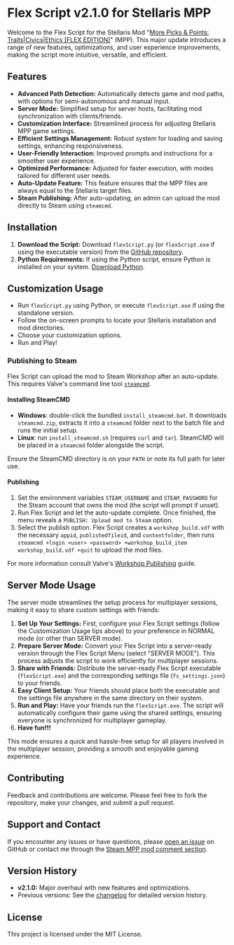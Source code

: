 # Flex Script v2.1.0 for Stellaris MPP

Welcome to the Flex Script for the Stellaris Mod "[More Picks & Points: Traits|Civics|Ethics [FLEX EDITION]](https://steamcommunity.com/sharedfiles/filedetails/?id=3038118849)" (MPP). This major update introduces a range of new features, optimizations, and user experience improvements, making the script more intuitive, versatile, and efficient.


## Features

- **Advanced Path Detection:** Automatically detects game and mod paths, with options for semi-autonomous and manual input.
- **Server Mode:** Simplified setup for server hosts, facilitating mod synchronization with clients/friends.
- **Customization Interface:** Streamlined process for adjusting Stellaris MPP game settings.
- **Efficient Settings Management:** Robust system for loading and saving settings, enhancing responsiveness.
- **User-Friendly Interaction:** Improved prompts and instructions for a smoother user experience.
- **Optimized Performance:** Adjusted for faster execution, with modes tailored for different user needs.
- **Auto-Update Feature:** This feature ensures that the MPP files are always equal to the Stellaris target files.
- **Steam Publishing:** After auto-updating, an admin can upload the mod directly to Steam using `steamcmd`.


## Installation

1. **Download the Script:** Download `flexScript.py` (or `flexScript.exe` if using the executable version) from the [GitHub repository](<https://github.com/hubertdungen/Stellaris_flexScript>).
2. **Python Requirements:** If using the Python script, ensure Python is installed on your system. [Download Python](https://www.python.org/downloads/).


## Customization Usage

- Run `flexScript.py` using Python, or execute `flexScript.exe` if using the standalone version.
- Follow the on-screen prompts to locate your Stellaris installation and mod directories.
- Choose your customization options.
- Run and Play!

### Publishing to Steam

Flex Script can upload the mod to Steam Workshop after an auto-update. This requires Valve's command line tool [`steamcmd`](https://developer.valvesoftware.com/wiki/SteamCMD).

#### Installing SteamCMD
- **Windows**: double-click the bundled `install_steamcmd.bat`. It downloads `steamcmd.zip`, extracts it into a `steamcmd` folder next to the batch file and runs the initial setup.
- **Linux**: run `install_steamcmd.sh` (requires `curl` and `tar`). SteamCMD will be placed in a `steamcmd` folder alongside the script.

Ensure the SteamCMD directory is on your `PATH` or note its full path for later use.

#### Publishing
1. Set the environment variables `STEAM_USERNAME` and `STEAM_PASSWORD` for the Steam account that owns the mod (the script will prompt if unset).
2. Run Flex Script and let the auto-update complete. Once finished, the menu reveals a `PUBLISH: Upload mod to Steam` option.
3. Select the publish option. Flex Script creates a `workshop_build.vdf` with the necessary `appid`, `publishedfileid`, and `contentfolder`, then runs `steamcmd +login <user> <password> +workshop_build_item workshop_build.vdf +quit` to upload the mod files.

For more information consult Valve's [Workshop Publishing](https://developer.valvesoftware.com/wiki/Workshop_Publishing) guide.


## Server Mode Usage

The server mode streamlines the setup process for multiplayer sessions, making it easy to share custom settings with friends:

1. **Set Up Your Settings:** First, configure your Flex Script settings (follow the Customization Usage tips above) to your preference in NORMAL mode (or other than SERVER mode).
2. **Prepare Server Mode:** Convert your Flex Script into a server-ready version through the Flex Script Menu (select "SERVER MODE"). This process adjusts the script to work efficiently for multiplayer sessions.
3. **Share with Friends:** Distribute the server-ready Flex Script executable (`flexScript.exe`) and the corresponding settings file (`fs_settings.json`) to your friends.
4. **Easy Client Setup:** Your friends should place both the executable and the settings file anywhere in the same directory on their system.
5. **Run and Play:** Have your friends run the `flexScript.exe`. The script will automatically configure their game using the shared settings, ensuring everyone is synchronized for multiplayer gameplay. 
6. **Have fun!!!**

This mode ensures a quick and hassle-free setup for all players involved in the multiplayer session, providing a smooth and enjoyable gaming experience.


## Contributing

Feedback and contributions are welcome. Please feel free to fork the repository, make your changes, and submit a pull request.


## Support and Contact

If you encounter any issues or have questions, please [open an issue](https://github.com/hubertdungen/Stellaris_flexScript/issues/new/choose) on GitHub or contact me through the [Steam MPP mod comment section](https://steamcommunity.com/workshop/filedetails/?id=3038118849).


## Version History

- **v2.1.0:** Major overhaul with new features and optimizations.
- Previous versions: See the [changelog](https://github.com/hubertdungen/Stellaris_flexScript/commits/main/) for detailed version history.


## License

This project is licensed under the MIT License.
